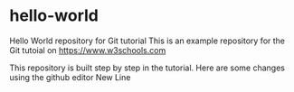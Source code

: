 # hello-world
Hello World repository for Git tutorial
This is an example repository for the Git tutoial on https://www.w3schools.com

This repository is built step by step in the tutorial.
Here are some changes using the github editor
New Line